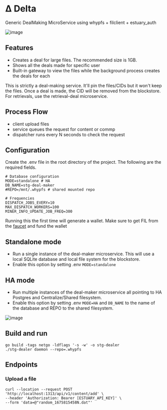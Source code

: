 # Δ Delta
Generic DealMaking MicroService using whypfs + filclient + estuary_auth

![image](https://user-images.githubusercontent.com/4479171/217404677-7fca404c-a89a-48b4-bc83-3f223dd6508d.png)

## Features
- Creates a deal for large files. The recommended size is 1GB. 
- Shows all the deals made for specific user
- Built-in gateway to view the files while the background process creates the deals for each

This is strictly a deal-making service. It'll pin the files/CIDs but it won't keep the files. Once a deal is made, the CID will be removed from the blockstore. For retrievals, use the retrieval-deal microservice.

## Process Flow
- client upload files
- service queues the request for content or commp
- dispatcher runs every N seconds to check the request

## Configuration

Create the .env file in the root directory of the project. The following are the required fields.
```
# Database configuration
MODE=standalone # HA
DB_NAME=stg-deal-maker
#REPO=/mnt/.whypfs # shared mounted repo

# Frequencies
DISPATCH_JOBS_EVERY=10
MAX_DISPATCH_WORKERS=100
MINER_INFO_UPDATE_JOB_FREQ=300
```

Running this the first time will generate a wallet. Make sure to get FIL from the [faucet](https://verify.glif.io/) and fund the wallet

## Standalone mode
- Run a single instance of the deal-maker microservice. This will use a local SQLite database and local file system for the blockstore.
- Enable this option by setting .env `MODE=standalone`

## HA mode
- Run multiple instances of the deal-maker microservice all pointing to HA Postgres and Centralize/Shared filesystem.
- Enable this option by setting .env `MODE=HA` and `DB_NAME` to the name of the database and REPO to the shared filesystem.

![image](https://user-images.githubusercontent.com/4479171/217404957-21fd15be-f0c8-4bd2-a5c6-a2770c5c1db1.png)


## Build and run
```
go build -tags netgo -ldflags '-s -w' -o stg-dealer
./stg-dealer daemon --repo=.whypfs
```

## Endpoints
### Upload a file
```
curl --location --request POST 'http://localhost:1313/api/v1/content/add' \
--header 'Authorization: Bearer [ESTUARY_API_KEY]' \
--form 'data=@"random_1675815458N.dat"'
```

